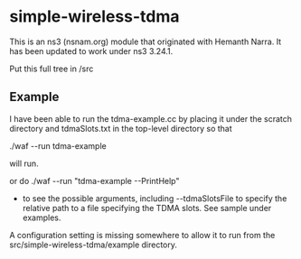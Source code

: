 simple-wireless-tdma
====================

This is an ns3 (nsnam.org) module that originated with Hemanth Narra.
It has been updated to work under ns3 3.24.1.

Put this full tree in <ns3>/src

## Example
I have been able to run the tdma-example.cc by placing it  under the 
scratch directory and tdmaSlots.txt in the top-level directory so that 

./waf --run tdma-example

will run. 

or do 
./waf --run "tdma-example --PrintHelp"
 - to see the possible arguments, including --tdmaSlotsFile to specify
   the relative path to a file specifying the TDMA slots. See sample
   under examples.

A configuration setting is missing somewhere to allow it to
run from the src/simple-wireless-tdma/example directory.
